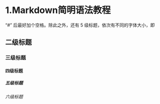 # 1.Markdown简明语法教程

“#” 后最好加个空格。除此之外，还有 5 级标题，依次有不同的字体大小，即

## 二级标题
### 三级标题
#### 四级标题
##### 五级标题
###### 六级标题
